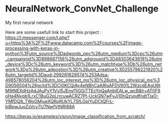 # NeuralNetwork_ConvNet_Challenge
My first neural network

Here are some usefull link to start this project :
https://l.messenger.com/l.php?u=https%3A%2F%2Fwww.datacamp.com%2Fcourses%2Fimage-processing-with-keras-in-python%3Futm_source%3Dadwords_ppc%26utm_medium%3Dcpc%26utm_campaignid%3D898687156%26utm_adgroupid%3D48303643819%26utm_device%3Dc%26utm_keyword%3D%26utm_matchtype%3Db%26utm_network%3Dg%26utm_adpostion%3D%26utm_creative%3D255798221920%26utm_targetid%3Daud-299261629574%253Adsa-498578056204%26utm_loc_interest_ms%3D%26utm_loc_physical_ms%3D9056504%26gclid%3DCj0KCQiAy4eNBhCaARIsAFDVtI01L2WzcdEAgU6tM9tNEXdHzAdJAuPyY1Vyl5JEnsf1iGGiTTEcYnQaAnbjEALw_wcB&h=AT0F9oHa4Nypb1LrxC18uG2pLrrcuwACRZ7Pt-UckGN7wFyJj10hQzypdfndtTIaO-YMfDQ8_TWoGMjueXQRoRUkYL7SfLGplYuDCtQFrL-bjBpwJuoZsVcy7U7NwfVtNRl88A

https://keras.io/examples/vision/image_classification_from_scratch/
